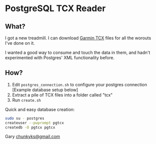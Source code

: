 # PostgreSQL TCX Reader

## What?

I got a new treadmill. I can download
[Garmin TCX](https://en.wikipedia.org/wiki/Training_Center_XML)
files for all the worouts I've done on it.

I wanted a good way to consume and touch the data in them, and hadn't
experimented with Postgres' XML functionality before.

## How?

1. Edit ```postgres_connection.sh``` to configure your postgres connection [Example database setup below]
2. Extract a pile of TCX files into a folder called "tcx"
3. Run ```create.sh```

Quick and easy database creation:
```sh
sudo su - postgres
createuser --pwprompt pgtcx
createdb -O pgtcx pgtcx
```

Gary <chunkyks@gmail.com>

